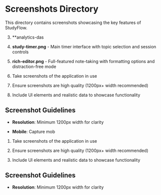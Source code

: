 # Screenshots Directory

This directory contains screenshots showcasing the key features of StudyFlow.

3. **analytics-das

1. **study-timer.png** - Main timer interface with topic selection and session controls
2. **rich-editor.png** - Full-featured note-taking with formatting options and distraction-free mode
1. Take screenshots of the application in use
3. Ensure screenshots are high quality (1200px+ width recommended)
5. Include UI elements and realistic data to showcase functionality
## Screenshot Guidelines
- **Resolution**: Minimum 1200px width for clarity

- **Mobile**: Capture mob

1. Take screenshots of the application in use

3. Ensure screenshots are high quality (1200px+ width recommended)

5. Include UI elements and realistic data to showcase functionality

## Screenshot Guidelines

- **Resolution**: Minimum 1200px width for clarity






